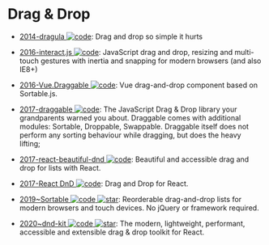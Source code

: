 # Drag & Drop

- [2014-dragula ![code](https://ng-tech.icu/assets/code.svg)](https://github.com/bevacqua/dragula): Drag and drop so simple it hurts

- [2016-interact.js ![code](https://ng-tech.icu/assets/code.svg)](https://github.com/taye/interact.js): JavaScript drag and drop, resizing and multi-touch gestures with inertia and snapping for modern browsers (and also IE8+)

- [2016-Vue.Draggable ![code](https://ng-tech.icu/assets/code.svg)](https://github.com/SortableJS/Vue.Draggable): Vue drag-and-drop component based on Sortable.js.

- [2017-draggable ![code](https://ng-tech.icu/assets/code.svg)](https://github.com/Shopify/draggable): The JavaScript Drag & Drop library your grandparents warned you about. Draggable comes with additional modules: Sortable, Droppable, Swappable. Draggable itself does not perform any sorting behaviour while dragging, but does the heavy lifting;

- [2017-react-beautiful-dnd ![code](https://ng-tech.icu/assets/code.svg)](https://github.com/atlassian/react-beautiful-dnd): Beautiful and accessible drag and drop for lists with React.

- [2017-React DnD ![code](https://ng-tech.icu/assets/code.svg)](https://github.com/react-dnd/react-dnd/): Drag and Drop for React.

- [2019~Sortable ![code](https://ng-tech.icu/assets/code.svg) ![star](https://img.shields.io/github/stars/SortableJS/Sortable)](https://github.com/SortableJS/Sortable): Reorderable drag-and-drop lists for modern browsers and touch devices. No jQuery or framework required.

- [2020~dnd-kit ![code](https://ng-tech.icu/assets/code.svg) ![star](https://img.shields.io/github/stars/clauderic/dnd-kit)](https://github.com/clauderic/dnd-kit): The modern, lightweight, performant, accessible and extensible drag & drop toolkit for React.

